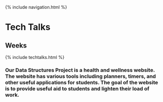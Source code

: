 {% include navigation.html %}

# Tech Talks

## Weeks

{% include techtalks.html %}

### Our Data Structures Project is a health and wellness website. The website has various tools including planners, timers, and other useful applications for students. The goal of the website is to provide useful aid to students and lighten their load of work.
